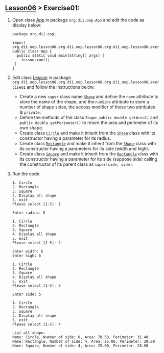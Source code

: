 ## [Lesson06](index.md) > Exercise01:

1. Open class [App](app/src/main/java/org/dii/oop/lesson06/exercise01/App.java) in package `org.dii.oop.App` and edit the code as display below: 
   ```
   package org.dii.oop;

   import org.dii.oop.lesson06.org.dii.oop.lesson06.org.dii.oop.lesson06.exercise01.Lesson;
   public class App {
     public static void main(String[] args) {
       lesson.run();
    }
   }
   ```

2. Edit class [Lesson](app/src/main/java/org/dii/oop/lesson06/exercise01/Lesson.java) in package `org.dii.oop.lesson06.org.dii.oop.lesson06.org.dii.oop.lesson06.exercise01` and follow the instructions below:
   - Create a new `super` class name [`Shape`](app/src/main/java/org/dii/oop/lesson06/exercise01/Shape.java) and define the `name` attribute to store the name of the shape, and the `numSide` attribute to store a number of shape sides, the access modifier of these two attributes is `private`.
   - Define the methods of the class `Shape`: `public double getArea()` and `public double getPerimeter()` to return the area and perimeter of its own shape.
   - Create class [`Circle`](app/src/main/java/org/dii/oop/lesson06/exercise01/Circle.java) and make it inherit from the [`Shape`](app/src/main/java/org/dii/oop/lesson06/exercise01/Shape.java) class with its constructor having a parameter for its radius.
   - Create class [`Rectangle`](app/src/main/java/org/dii/oop/lesson06/exercise01/Rectangle.java) and make it inherit from the [`Shape`](app/src/main/java/org/dii/oop/lesson06/exercise01/Shape.java) class with its constructor having a parameters for its side (width and high).
   - Create class [`Square`](app/src/main/java/org/dii/oop/lesson06/exercise01/Square.java) and make it inherit from the [`Rectangle`](app/src/main/java/org/dii/oop/lesson06/exercise01/Rectangle.java) class with its constructor having a parameter for its side (suppose side) calling the constructor of its parent class as `super(side, side)`.
  

3. Run the code:
   ```
   1. Circle
   2. Rectangle
   3. Square
   4. Display all shape
   5. exit
   Please select [1-5]: 1
   
   Enter radius: 5
   
   1. Circle
   2. Rectangle
   3. Square
   4. Display all shape
   5. exit
   Please select [1-5]: 2
   
   Enter width: 5
   Enter high: 5
   
   1. Circle
   2. Rectangle
   3. Square
   4. Display all shape
   5. exit
   Please select [1-5]: 3
   
   Enter side: 5
   
   1. Circle
   2. Rectangle
   3. Square
   4. Display all shape
   5. exit
   Please select [1-5]: 4
   
   List all shape:
   Name: Circle, Number of side: 0, Area: 78.50, Perimeter: 31.40
   Name: Rectangle, Number of side: 4, Area: 25.00, Perimeter: 20.00
   Name: Square, Number of side: 4, Area: 25.00, Perimeter: 20.00
   
   ```
   

